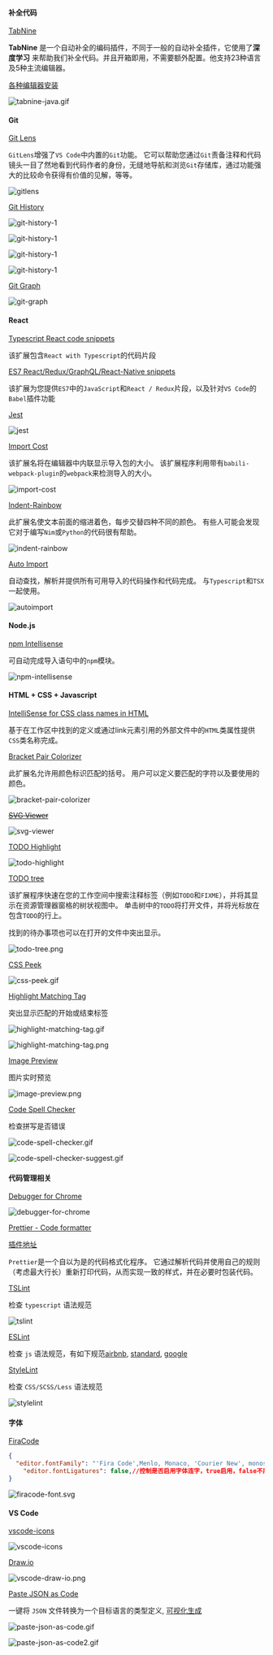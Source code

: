 #### 补全代码

[TabNine](https://marketplace.visualstudio.com/items?itemName=TabNine.tabnine-vscode)

**TabNine** 是一个自动补全的编码插件，不同于一般的自动补全插件，它使用了**深度学习** 来帮助我们补全代码。并且开箱即用，不需要额外配置。他支持23种语言及5种主流编辑器。

[各种编辑器安装](https://www.tabnine.com/install)

![tabnine-java.gif](./images/tabnine-java.gif)

#### Git

[Git Lens](https://marketplace.visualstudio.com/items?itemName=eamodio.gitlens)

`GitLens`增强了`VS Code`中内置的`Git`功能。 它可以帮助您通过`Git`责备注释和代码镜头一目了然地看到代码作者的身份，无缝地导航和浏览`Git`存储库，通过功能强大的比较命令获得有价值的见解，等等。

![gitlens](./images/gitlens.gif)

[Git History](https://marketplace.visualstudio.com/items?itemName=donjayamanne.githistory)

![git-history-1](./images/git-history-1.gif)

![git-history-1](./images/git-history-2.gif)

![git-history-1](./images/git-history-3.gif)

![git-history-1](./images/git-history-4.gif)

[Git Graph](https://marketplace.visualstudio.com/items?itemName=mhutchie.git-graph)

![git-graph](./images/git-graph.gif)

#### React

[Typescript React code snippets](https://marketplace.visualstudio.com/items?itemName=infeng.vscode-react-typescript)

该扩展包含`React with Typescript`的代码片段

[ES7 React/Redux/GraphQL/React-Native snippets](https://marketplace.visualstudio.com/items?itemName=dsznajder.es7-react-js-snippets)

该扩展为您提供`ES7`中的`JavaScript`和`React / Redux`片段，以及针对`VS Code`的`Babel`插件功能

[Jest](https://marketplace.visualstudio.com/items?itemName=Orta.vscode-jest)

![jest](./images/jest.gif)

[Import Cost](https://marketplace.visualstudio.com/items?itemName=wix.vscode-import-cost)

该扩展名将在编辑器中内联显示导入包的大小。 该扩展程序利用带有`babili-webpack-plugin`的`webpack`来检测导入的大小。

![import-cost](./images/import-cost.gif)

[Indent-Rainbow](https://marketplace.visualstudio.com/items?itemName=oderwat.indent-rainbow)

此扩展名使文本前面的缩进着色，每步交替四种不同的颜色。 有些人可能会发现它对于编写`Nim`或`Python`的代码很有帮助。

![indent-rainbow](./images/indent-rainbow.png)

[Auto Import](https://marketplace.visualstudio.com/items?itemName=steoates.autoimport)

自动查找，解析并提供所有可用导入的代码操作和代码完成。 与`Typescript`和`TSX`一起使用。

![autoimport](./images/autoimport.gif)

#### Node.js

[npm Intellisense](https://marketplace.visualstudio.com/items?itemName=christian-kohler.npm-intellisense)

可自动完成导入语句中的`npm`模块。

![npm-intellisense](./images/npm-intellisense.gif)

#### HTML + CSS + Javascript

[IntelliSense for CSS class names in HTML](https://marketplace.visualstudio.com/items?itemName=Zignd.html-css-class-completion)

基于在工作区中找到的定义或通过link元素引用的外部文件中的`HTML`类属性提供`CSS`类名称完成。

[Bracket Pair Colorizer](https://marketplace.visualstudio.com/items?itemName=CoenraadS.bracket-pair-colorizer)

此扩展名允许用颜色标识匹配的括号。 用户可以定义要匹配的字符以及要使用的颜色。

![bracket-pair-colorizer](./images/bracket-pair-colorizer.png)

~~[SVG Viewer](https://marketplace.visualstudio.com/items?itemName=cssho.vscode-svgviewer)~~

![svg-viewer](./images/svg-viewer.gif)

[TODO Highlight](https://marketplace.visualstudio.com/items?itemName=wayou.vscode-todo-highlight)

![todo-highlight](./images/todo-highlight.png)

[TODO tree](https://marketplace.visualstudio.com/items?itemName=Gruntfuggly.todo-tree)

该扩展程序快速在您的工作空间中搜索注释标签（例如`TODO`和`FIXME`），并将其显示在资源管理器窗格的树状视图中。 单击树中的`TODO`将打开文件，并将光标放在包含`TODO`的行上。

找到的待办事项也可以在打开的文件中突出显示。

![todo-tree.png](./images/todo-tree.png)

[CSS Peek](https://marketplace.visualstudio.com/items?itemName=pranaygp.vscode-css-peek)

![css-peek.gif](./images/css-peek.gif)

[Highlight Matching Tag](https://marketplace.visualstudio.com/items?itemName=vincaslt.highlight-matching-tag)

突出显示匹配的开始或结束标签

![highlight-matching-tag.gif](./images/highlight-matching-tag.gif)

![highlight-matching-tag.png](./images/highlight-matching-tag.png)

[Image Preview](https://marketplace.visualstudio.com/items?itemName=kisstkondoros.vscode-gutter-preview)

图片实时预览

![image-preview.png](./images/image-preview.png)

[Code Spell Checker](https://marketplace.visualstudio.com/items?itemName=streetsidesoftware.code-spell-checker)

检查拼写是否错误

![code-spell-checker.gif](./images/code-spell-checker.gif)

![code-spell-checker-suggest.gif](./images/code-spell-checker-suggest.gif)

#### 代码管理相关

[Debugger for Chrome](https://marketplace.visualstudio.com/items?itemName=msjsdiag.debugger-for-chrome)

![debugger-for-chrome](./images/debugger-for-chrome.gif)

[Prettier - Code formatter](https://prettier.io/)

[插件地址](https://marketplace.visualstudio.com/items?itemName=esbenp.prettier-vscode)

`Prettier`是一个自以为是的代码格式化程序。 它通过解析代码并使用自己的规则（考虑最大行长）重新打印代码，从而实现一致的样式，并在必要时包装代码。

[TSLint](https://marketplace.visualstudio.com/items?itemName=ms-vscode.vscode-typescript-tslint-plugin)

检查 `typescript` 语法规范

![tslint](./images/tslint.png)

[ESLint](https://marketplace.visualstudio.com/items?itemName=dbaeumer.vscode-eslint)

检查 `js` 语法规范，有如下规范[airbnb](https://www.npmjs.com/package/eslint-config-airbnb), [standard](https://github.com/standard/eslint-config-standard), [google](https://github.com/google/eslint-config-google)

[StyleLint](https://marketplace.visualstudio.com/items?itemName=dbaeumer.vscode-eslint)

检查 `CSS/SCSS/Less` 语法规范

![stylelint](./images/stylelint.png)

#### 字体

[FiraCode](https://github.com/tonsky/FiraCode)

```json
{
  "editor.fontFamily": "'Fira Code',Menlo, Monaco, 'Courier New', monospace", // 设置字体显示
	"editor.fontLigatures": false,//控制是否启用字体连字，true启用，false不启用
}
```

![firacode-font.svg](./images/firacode-font.svg)

#### VS Code

[vscode-icons](https://marketplace.visualstudio.com/items?itemName=robertohuertasm.vscode-icons)

![vscode-icons](./images/vscode-icons.gif)

[Draw.io](https://marketplace.visualstudio.com/items?itemName=hediet.vscode-drawio)

![vscode-draw-io.png](./images/vscode-draw-io.png)

[Paste JSON as Code](https://marketplace.visualstudio.com/items?itemName=quicktype.quicktype)

一键将 `JSON` 文件转换为一个目标语言的类型定义, [可视化生成](https://app.quicktype.io/)

![paste-json-as-code.gif](./images/paste-json-as-code.gif)

![paste-json-as-code2.gif](./images/paste-json-as-code2.gif)